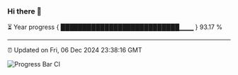 ### Hi there 👋

⏳ Year progress { ███████████████████████████▁▁▁ } 93.17 %

---

⏰ Updated on Fri, 06 Dec 2024 23:38:16 GMT

![Progress Bar CI](https://github.com/IshwaranRudhara/GIT-ACTION/workflows/Progress%20Bar%20CI/badge.svg)
